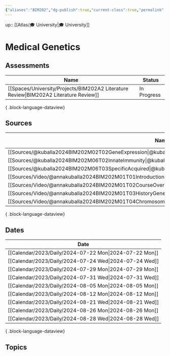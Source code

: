 ```yaml
---
{"aliases":"BIM202","dg-publish":true,"current-class":true,"permalink":"/spaces/university/classes/medical-genetics/","dgPassFrontmatter":true}
---
```



up:: [[Atlas/🎓 University\|🎓 University]]

# Medical Genetics

## Assessments

| Name                                                                                     | Status      |
| ---------------------------------------------------------------------------------------- | ----------- |
| [[Spaces/University/Projects/BIM202A2 Literature Review\|BIM202A2 Literature Review]] | In Progress |

{ .block-language-dataview}

## Sources

| Name                                                                                                          | dg-publish |
| ------------------------------------------------------------------------------------------------------------- | ---------- |
| [[Sources/@kuballa2024BIM202M02T02GeneExpression\|@kuballa2024BIM202M02T02GeneExpression]]                 | true       |
| [[Sources/@kuballa2024BIM202M06T02InnateImmunity\|@kuballa2024BIM202M06T02InnateImmunity]]                 | true       |
| [[Sources/@kuballa2024BIM202M06T03SpecificAcquired\|@kuballa2024BIM202M06T03SpecificAcquired]]             | true       |
| [[Sources/Video/@annakuballa2024BIM202M01T01Introduction\|@annakuballa2024BIM202M01T01Introduction]]       | true       |
| [[Sources/Video/@annakuballa2024BIM202M01T02CourseOverview\|@annakuballa2024BIM202M01T02CourseOverview]]   | true       |
| [[Sources/Video/@annakuballa2024BIM202M01T03HistoryGenetics\|@annakuballa2024BIM202M01T03HistoryGenetics]] | true       |
| [[Sources/Video/@annakuballa2024BIM202M01T04ChromosomalDNA\|@annakuballa2024BIM202M01T04ChromosomalDNA]]   | true       |

{ .block-language-dataview}

## Dates

| Date                                                      |
| --------------------------------------------------------- |
| [[Calendar/2023/Daily/2024-07-22 Mon\|2024-07-22 Mon]] |
| [[Calendar/2023/Daily/2024-07-24 Wed\|2024-07-24 Wed]] |
| [[Calendar/2023/Daily/2024-07-29 Mon\|2024-07-29 Mon]] |
| [[Calendar/2023/Daily/2024-07-31 Wed\|2024-07-31 Wed]] |
| [[Calendar/2023/Daily/2024-08-05 Mon\|2024-08-05 Mon]] |
| [[Calendar/2023/Daily/2024-08-12 Mon\|2024-08-12 Mon]] |
| [[Calendar/2023/Daily/2024-08-21 Wed\|2024-08-21 Wed]] |
| [[Calendar/2023/Daily/2024-08-26 Mon\|2024-08-26 Mon]] |
| [[Calendar/2023/Daily/2024-08-28 Wed\|2024-08-28 Wed]] |

{ .block-language-dataview}

## Topics